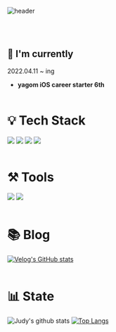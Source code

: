 ![header](https://capsule-render.vercel.app/api?type=wave&color=auto&height=200&section=header&text=Juyoung's%20GitHub&fontSize=60)

<br><br>

## 🌱 I'm currently 
2022.04.11 ~ ing
- **yagom iOS career starter 6th** 
<br><br>

# 💡 Tech Stack
<img src="https://img.shields.io/badge/Swift-F05138?style=for-the-badge&logo=Swift&logoColor=white"> <img src="https://img.shields.io/badge/Firebase-FFCA28?style=for-the-badge&logo=Firebase&logoColor=white">
<img src="https://img.shields.io/badge/Git-F05032?style=for-the-badge&logo=Git&logoColor=white"> <img src="https://img.shields.io/badge/iOS-000000?style=for-the-badge&logo=iOS&logoColor=white">
<br><br>

# ⚒️ Tools
<img src="https://img.shields.io/badge/GitHub-181717?style=for-the-badge&logo=GitHub&logoColor=white"> <img src="https://img.shields.io/badge/Xcode-147EFB?style=for-the-badge&logo=Xcode&logoColor=white">
<br><br>

# 📚 Blog
[![Velog's GitHub stats](https://velog-readme-stats.vercel.app/api/badge?name=Judylog)](https://velog.io/@eungyeole) 
<br><br>

# 📊 State

![Judy's github stats](https://github-readme-stats.vercel.app/api?username=juyoung999&show_icons=true&theme=tokyonight) [![Top Langs](https://github-readme-stats.vercel.app/api/top-langs/?username=juyoung999&layout=compact&theme=tokyonight)](https://github.com/anuraghazra/github-readme-stats)
